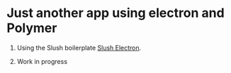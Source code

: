 Just another app using electron and Polymer
==============

1. Using the Slush boilerplate
 [Slush Electron](https://www.npmjs.com/package/slush-electron).  

2. Work in progress
